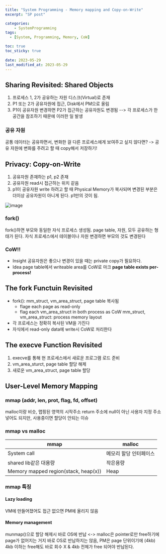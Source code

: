 ```yaml
---
title: "System Programming - Memory mapping and Copy-on-Write"
excerpt: "SP post"

categories:
    - SystemProgramming
tags:
  - [System, Programming, Memory, CoW]

toc: true
toc_sticky: true
 
date: 2023-05-29
last_modified_at: 2023-05-29
---
```


## Sharing Revisited: Shared Objects
1. 프로세스 1, 2가 공유하는 자원 디스크(Virtual)로 존재
2. P1 또는 2가 공유자원에 접근, Disk에서 PM으로 올림
3. P1이 공유자원 변경하면 P2가 접근하는 공유자원도 변경됨
--> 각 프로세스가 한 공간을 참조하기 때문에 이러한 일 발생

### 공유 자원
공통 데이터는 공유하면서, 변화한 걸 다른 프로세스에게 보여주고 싶지 않다면?
-> 공유 자원에 변화를 주려고 할 때 copy해서 저장하기!

## Privacy: Copy-on-Write
1. 공유자원 존재하는 p1, p2 존재
2. 공유자원 read시 접근하는 위치 같음
3. p1이 공유자원 write 하려고 할 때 Physical Memory가 복사되며 변경된 부분은 더이상 공유자원이 아니게 된다. p1만의 것이 됨.

![image](https://github.com/ssoxong/ssoxong.github.io/assets/112956015/25d54146-4db1-4cb1-8111-fc95483aaff2)


### fork()
fork()하면 부모와 동일한 자식 프로세스 생성됨.
page table, 자원, 모두 공유하는 형태가 된다.
자식 프로세스에서 테이블이나 자원 변경하면 부모의 것도 변경된다

### CoW!!
- Insight
    공유자원은 좋으나 변경이 있을 때는 private copy가 필요하다.
- Idea
    page table에서 writeable area를 CoW로 마크
**page table exists per-process!**

## The fork Functuin Revisited
- fork(): mm_struct, vm_area_struct, page table 복사됨
    - flage each page as read-only
    - flag each vm_area_struct in both process as CoW
mm_struct, vm_area_struct: process memory layout
- 각 프로세스는 정확히 복사된 VM을 가진다
- 자식에서 read-only data에 write시 CoW로 처리한다

## The execve Function Revisited
1. execve를 통해 현 프로세스에서 새로운 프로그램 로드 준비
2. vm_area_sturct, page table 할당 해제
3. 새로운 vm_area_struct, page table 할당

## User-Level Memory Mapping
### mmap (addr, len, prot, flag, fd, offset)
malloc이랑 비슷, 맵핑된 영역의 시작주소 return
주소에 null이 아닌 사용자 지정 주소 넣어도 되지만, 사용중이면 할당이 안되는 이슈

### mmap vs malloc
|mmap|malloc|
|---|---|
System call|메모리 할당 인터페이스
shared lib같은 대용량|작은용량
Memory mapped region(stack, heap(x))|Heap

### mmap 특징
#### Lazy loading
VM에 만들어졌어도 접근 없으면 PM에 올리지 않음
#### Memory management
munmap()으로 할당 해제시 바로 OS에 반납
<->
malloc은 pointer로만 free하기에 page가 없어지는 거지 바로 OS로 반납하지는 않음, PM은 page 단위이기에 (4kb) 4kb 이하는 free해도 바로 회수 X
& 4kb 전체가 free 되어야 반납된다.